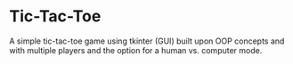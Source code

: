 # Tic-Tac-Toe
A simple tic-tac-toe game using tkinter (GUI) built upon OOP concepts and with multiple players and the option for a human vs. computer mode.
